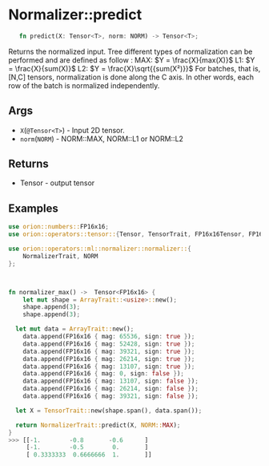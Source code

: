 # Normalizer::predict

```rust 
   fn predict(X: Tensor<T>, norm: NORM) -> Tensor<T>;
```

Returns the normalized input.
Tree different types of normalization can be performed and are defined as follow :
MAX: $Y = \frac{X}{max(X)}$
L1: $Y = \frac{X}{sum(X)}$
L2: $Y = \frac{X}\sqrt{{sum(X²)}}$
For batches, that is, [N,C] tensors, normalization is done along the C axis. In other words, each row of the batch is normalized independently.
    
## Args

* `X`(`@Tensor<T>`) - Input 2D tensor. 
* `norm`(`NORM`) - NORM::MAX, NORM::L1 or NORM::L2


## Returns

* Tensor<T> - output tensor 

## Examples

```rust
use orion::numbers::FP16x16;
use orion::operators::tensor::{Tensor, TensorTrait, FP16x16Tensor, FP16x16TensorDiv, FP16x16TensorPartialEq};

use orion::operators::ml::normalizer::normalizer::{
    NormalizerTrait, NORM
};



fn normalizer_max() ->  Tensor<FP16x16> {
    let mut shape = ArrayTrait::<usize>::new();
    shape.append(3);
    shape.append(3);

  let mut data = ArrayTrait::new();
    data.append(FP16x16 { mag: 65536, sign: true });
    data.append(FP16x16 { mag: 52428, sign: true });
    data.append(FP16x16 { mag: 39321, sign: true });
    data.append(FP16x16 { mag: 26214, sign: true });
    data.append(FP16x16 { mag: 13107, sign: true });
    data.append(FP16x16 { mag: 0, sign: false });
    data.append(FP16x16 { mag: 13107, sign: false });
    data.append(FP16x16 { mag: 26214, sign: false });
    data.append(FP16x16 { mag: 39321, sign: false });

  let X = TensorTrait::new(shape.span(), data.span());

  return NormalizerTrait::predict(X, NORM::MAX);
}
>>> [[-1.        -0.8       -0.6      ]
     [-1.        -0.5        0.       ]
     [ 0.3333333  0.6666666  1.       ]]

```

